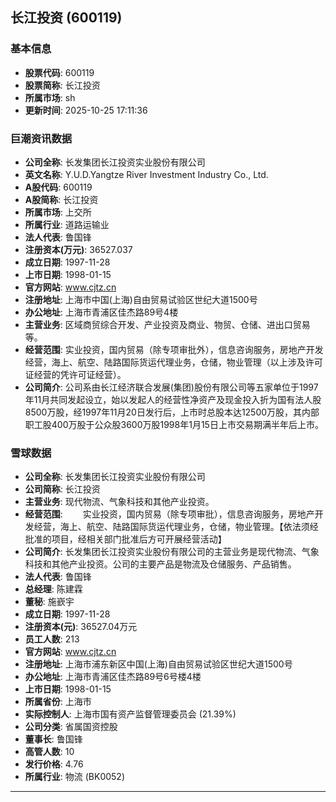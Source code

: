 ## 长江投资 (600119)

### 基本信息

- **股票代码**: 600119
- **股票简称**: 长江投资
- **所属市场**: sh
- **更新时间**: 2025-10-25 17:11:36

### 巨潮资讯数据

- **公司全称**: 长发集团长江投资实业股份有限公司
- **英文名称**: Y.U.D.Yangtze River Investment Industry Co., Ltd.
- **A股代码**: 600119
- **A股简称**: 长江投资
- **所属市场**: 上交所
- **所属行业**: 道路运输业
- **法人代表**: 鲁国锋
- **注册资本(万元)**: 36527.037
- **成立日期**: 1997-11-28
- **上市日期**: 1998-01-15
- **官方网站**: www.cjtz.cn
- **注册地址**: 上海市中国(上海)自由贸易试验区世纪大道1500号
- **办公地址**: 上海市青浦区佳杰路89号4楼
- **主营业务**: 区域商贸综合开发、产业投资及商业、物贸、仓储、进出口贸易等。
- **经营范围**: 实业投资，国内贸易（除专项审批外），信息咨询服务，房地产开发经营，海上、航空、陆路国际货运代理业务，仓储，物业管理（以上涉及许可证经营的凭许可证经营）。
- **公司简介**: 公司系由长江经济联合发展(集团)股份有限公司等五家单位于1997年11月共同发起设立，始以发起人的经营性净资产及现金投入折为国有法人股8500万股，经1997年11月20日发行后，上市时总股本达12500万股，其内部职工股400万股于公众股3600万股1998年1月15日上市交易期满半年后上市。

### 雪球数据

- **公司全称**: 长发集团长江投资实业股份有限公司
- **公司简称**: 长江投资
- **主营业务**: 现代物流、气象科技和其他产业投资。
- **经营范围**: 　　实业投资，国内贸易（除专项审批），信息咨询服务，房地产开发经营，海上、航空、陆路国际货运代理业务，仓储，物业管理。【依法须经批准的项目，经相关部门批准后方可开展经营活动】
- **公司简介**: 长发集团长江投资实业股份有限公司的主营业务是现代物流、气象科技和其他产业投资。公司的主要产品是物流及仓储服务、产品销售。
- **法人代表**: 鲁国锋
- **总经理**: 陈建霖
- **董秘**: 施嶔宇
- **成立日期**: 1997-11-28
- **注册资本(元)**: 36527.04万元
- **员工人数**: 213
- **官方网站**: www.cjtz.cn
- **注册地址**: 上海市浦东新区中国(上海)自由贸易试验区世纪大道1500号
- **办公地址**: 上海市青浦区佳杰路89号6号楼4楼
- **上市日期**: 1998-01-15
- **所属省份**: 上海市
- **实际控制人**: 上海市国有资产监督管理委员会 (21.39%)
- **公司分类**: 省属国资控股
- **董事长**: 鲁国锋
- **高管人数**: 10
- **发行价格**: 4.76
- **所属行业**: 物流 (BK0052)

---